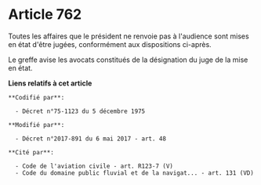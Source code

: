# Article 762

Toutes les affaires que le président ne renvoie pas à l'audience sont mises en état d'être jugées, conformément aux
dispositions ci-après.

Le greffe avise les avocats constitués de la désignation du juge de la mise en état.

**Liens relatifs à cet article**

	**Codifié par**:

	  - Décret n°75-1123 du 5 décembre 1975

	**Modifié par**:

	  - Décret n°2017-891 du 6 mai 2017 - art. 48

	**Cité par**:

	  - Code de l'aviation civile - art. R123-7 (V)
	  - Code du domaine public fluvial et de la navigat... - art. 131 (VD)
